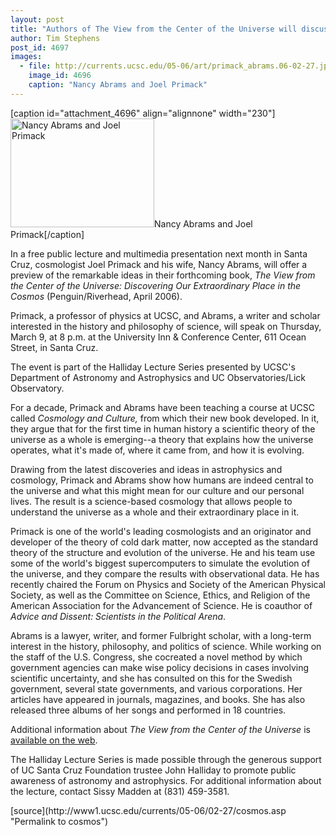 ```yaml
---
layout: post
title: "Authors of The View from the Center of the Universe will discuss our place in the cosmos in March 9 lecture"
author: Tim Stephens
post_id: 4697
images:
  - file: http://currents.ucsc.edu/05-06/art/primack_abrams.06-02-27.jpg
    image_id: 4696
    caption: "Nancy Abrams and Joel Primack"
---
```


[caption id="attachment_4696" align="alignnone" width="230"]<a href="http://localhost/mysite/wp-content/uploads/2006/02/primack_abrams.06-02-27.jpg"><img class="size-full wp-image-4696" src="http://localhost/mysite/wp-content/uploads/2006/02/primack_abrams.06-02-27.jpg" alt="Nancy Abrams and Joel Primack" width="230" height="174" /></a>Nancy Abrams and Joel Primack[/caption]
<a name="content" id="content"></a>
<p>
  In a free public lecture and multimedia presentation next month in Santa Cruz, cosmologist Joel Primack and his wife, Nancy Abrams, will offer a preview of the remarkable ideas in their forthcoming book, <i>The View from the Center of the Universe: Discovering Our Extraordinary Place in the Cosmos</i> (Penguin/Riverhead, April 2006).
</p>
<p>
  Primack, a professor of physics at UCSC, and Abrams, a writer and scholar interested in the history and philosophy of science, will speak on Thursday, March 9, at 8 p.m. at the University Inn &amp; Conference Center, 611 Ocean Street, in Santa Cruz.
</p>
<p>
  The event is part of the Halliday Lecture Series presented by UCSC's Department of Astronomy and Astrophysics and UC Observatories/Lick Observatory.
</p>
<p>
  For a decade, Primack and Abrams have been teaching a course at UCSC called <i>Cosmology and Culture,</i> from which their new book developed. In it, they argue that for the first time in human history a scientific theory of the universe as a whole is emerging--a theory that explains how the universe operates, what it's made of, where it came from, and how it is evolving.
</p>
<p>
  Drawing from the latest discoveries and ideas in astrophysics and cosmology, Primack and Abrams show how humans are indeed central to the universe and what this might mean for our culture and our personal lives. The result is a science-based cosmology that allows people to understand the universe as a whole and their extraordinary place in it.
</p>
<p>
  Primack is one of the world's leading cosmologists and an originator and developer of the theory of cold dark matter, now accepted as the standard theory of the structure and evolution of the universe. He and his team use some of the world's biggest supercomputers to simulate the evolution of the universe, and they compare the results with observational data. He has recently chaired the Forum on Physics and Society of the American Physical Society, as well as the Committee on Science, Ethics, and Religion of the American Association for the Advancement of Science. He is coauthor of <i>Advice and Dissent: Scientists in the Political Arena</i>.
</p>
<p>
  Abrams is a lawyer, writer, and former Fulbright scholar, with a long-term interest in the history, philosophy, and politics of science. While working on the staff of the U.S. Congress, she cocreated a novel method by which government agencies can make wise policy decisions in cases involving scientific uncertainty, and she has consulted on this for the Swedish government, several state governments, and various corporations. Her articles have appeared in journals, magazines, and books. She has also released three albums of her songs and performed in 18 countries.
</p>
<p>
  Additional information about <i>The View from the Center of the Universe</i> is <a href="http://viewfromthecenter.com/">available on the web</a>.
</p>
<p>
  The Halliday Lecture Series is made possible through the generous support of UC Santa Cruz Foundation trustee John Halliday to promote public awareness of astronomy and astrophysics. For additional information about the lecture, contact Sissy Madden at (831) 459-3581.
</p>
<form>
  <input name="t1" size="-1" type="hidden">
</form>




</p>
[source](http://www1.ucsc.edu/currents/05-06/02-27/cosmos.asp "Permalink to cosmos")
